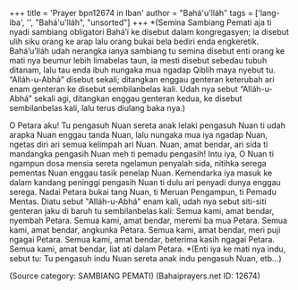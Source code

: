 +++
title = 'Prayer bpn12674 in Iban'
author = "Bahá'u'lláh"
tags = ['lang-iba', '', "Bahá'u'lláh", "unsorted"]
+++
*(Semina Sambiang Pemati aja ti nyadi sambiang obligatori Bahá’í ke disebut dalam kongregasyen; ia disebut ulih siku orang ke arap lalu orang bukai bela bediri enda engkeretik. Bahá’u’lláh udah nerangka ianya sambiang tu semina disebut enti orang ke mati nya beumur lebih limabelas taun, ia mesti disebut sebedau tubuh ditanam, lalu tau enda ibuh nungaka mua ngadap Qiblih maya nyebut tu. “Alláh-u-Abhá” disebut sekali; ditangkan enggau genteran keterubah ari enam genteran ke disebut sembilanbelas kali. Udah nya sebut “Alláh-u-Abhá” sekali agi, ditangkan enggau genteran kedua, ke disebut sembilanbelas kali, lalu terus diulang baka nya.)
 
O Petara aku! Tu pengasuh Nuan sereta anak lelaki pengasuh Nuan ti udah arapka Nuan enggau tanda Nuan, lalu nungaka mua iya ngadap Nuan, ngetas diri ari semua kelimpah ari Nuan. Nuan, amat bendar, ari sida ti mandangka pengasih Nuan meh ti pemadu pengasih!
Intu iya, O Nuan ti ngampun dosa mensia sereta ngelamun penyalah sida, nitihka serega pementas Nuan enggau tasik penelap Nuan. Kemendarka iya masuk ke dalam kandang peninggi pengasih Nuan ti dulu ari penyadi dunya enggau serega. Nadai Petara bukai tang Nuan, ti Meruan Pengampun, ti Pemadu Mentas.
Diatu sebut "Alláh-u-Abhá" enam kali, udah nya sebut siti-siti genteran jaku di baruh tu sembilanbelas kali:
Semua kami, amat bendar, nyembah Petara.
Semua kami, amat bendar, meremi ba mua Petara.
Semua kami, amat bendar, angkunka Petara.
Semua kami, amat bendar, meri puji ngagai Petara.
Semua kami, amat bendar, beterima kasih ngagai Petara. Semua kami, amat bendar, liat ati dalam Petara.
*(Enti iya ke mati nya indu, sebut tu: Tu pengasuh indu Nuan sereta anak indu pengasuh Nuan, etb…)

(Source category: SAMBIANG PEMATI)
(Bahaiprayers.net ID: 12674)
